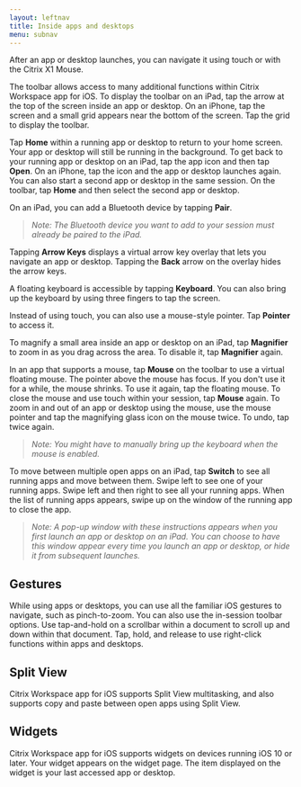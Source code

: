 ```yaml
---
layout: leftnav
title: Inside apps and desktops
menu: subnav
---
```


After an app or desktop launches, you can navigate it using touch or with the Citrix X1 Mouse.

The toolbar allows access to many additional functions within Citrix Workspace app for iOS. To display the toolbar on an iPad, tap the arrow at the top of the screen inside an app or desktop. On an iPhone, tap the screen and a small grid appears near the bottom of the screen. Tap the grid to display the toolbar.

Tap **Home** within a running app or desktop to return to your home screen. Your app or desktop will still be running in the background. To get back to your running app or desktop on an iPad, tap the app icon and then tap **Open**. On an iPhone, tap the icon and the app or desktop launches again. You can also start a second app or desktop in the same session. On the toolbar, tap **Home** and then select the second app or desktop.

On an iPad, you can add a Bluetooth device by tapping **Pair**.
>*Note: The Bluetooth device you want to add to your session must already be paired to the iPad.*

Tapping **Arrow Keys** displays a virtual arrow key overlay that lets you navigate an app or desktop. Tapping the **Back** arrow on the overlay hides the arrow keys.

A floating keyboard is accessible by tapping **Keyboard**. You can also bring up the keyboard by using three fingers to tap the screen.

Instead of using touch, you can also use a mouse-style pointer. Tap **Pointer** to access it.

To magnify a small area inside an app or desktop on an iPad, tap **Magnifier** to zoom in as you drag across the area. To disable it, tap **Magnifier** again.

In an app that supports a mouse, tap **Mouse** on the toolbar to use a virtual floating mouse. The pointer above the mouse has focus. If you don't use it for a while, the mouse shrinks. To use it again, tap the floating mouse. To close the mouse and use touch within your session, tap **Mouse** again. To zoom in and out of an app or desktop using the mouse, use the mouse pointer and tap the magnifying glass icon on the mouse twice. To undo, tap twice again.
>*Note: You might have to manually bring up the keyboard when the mouse is enabled.*

To move between multiple open apps on an iPad, tap **Switch** to see all running apps and move between them. Swipe left to see one of your running apps. Swipe left and then right to see all your running apps. When the list of running apps appears, swipe up on the window of the running app to close the app.
>*Note: A pop-up window with these instructions appears when you first launch an app or desktop on an iPad. You can choose to have this window appear every time you launch an app or desktop, or hide it from subsequent launches.*

## Gestures

While using apps or desktops, you can use all the familiar iOS gestures to navigate, such as pinch-to-zoom. You can also use the in-session toolbar options. Use tap-and-hold on a scrollbar within a document to scroll up and down within that document. Tap, hold, and release to use right-click functions within apps and desktops.

## Split View

Citrix Workspace app for iOS supports Split View multitasking, and also supports copy and paste between open apps using Split View.

## Widgets

Citrix Workspace app for iOS supports widgets on devices running iOS 10 or later. Your widget appears on the widget page. The item displayed on the widget is your last accessed app or desktop.
